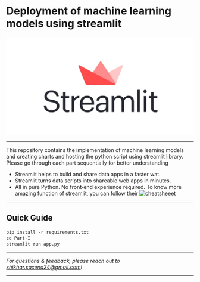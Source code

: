 # Deployment of machine learning models using streamlit

![streamlit](src/streamlit_logo.jpeg)

---

This repository contains the implementation of machine learning models and creating charts and hosting the python script using streamlit library. Please go through each part sequentially for better understanding

* Streamlit helps to build and share data apps in a faster wat.
* Streamlit turns data scripts into shareable web apps in minutes.
* All in pure Python. No front‑end experience required.
To know more amazing function of streamlit, you can follow their ![cheatsheeet](https://docs.streamlit.io/library/cheatsheet)

---


## Quick Guide
```
pip install -r requirements.txt
cd Part-I
streamlit run app.py
```

---

_For questions & feedback, please reach out to shikhar.saxena24@gmail.com!_

---
